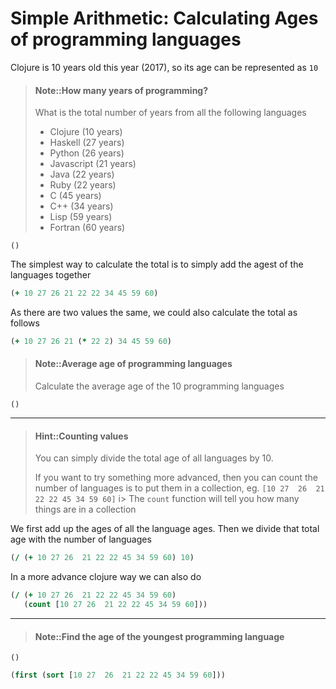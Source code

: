# Simple Arithmetic: Calculating Ages of programming languages


Clojure is 10 years old this year (2017), so its age can be represented as `10`


> #### Note::How many years of programming?
> What is the total number of years from all the following languages
> * Clojure (10 years)
> * Haskell (27 years)
> * Python (26 years)
> * Javascript (21 years)
> * Java (22 years)
> * Ruby (22 years)
> * C (45 years)
> * C++ (34 years)
> * Lisp (59 years)
> * Fortran (60 years)
>
```eval-clojure
()
```

<!--sec data-title="Example answer..." data-id="answer001" data-collapse=true ces-->
The simplest way to calculate the total is to simply add the agest of the languages together

```clojure
(+ 10 27 26 21 22 22 34 45 59 60)
```

As there are two values the same, we could also calculate the total as follows

```clojure
(+ 10 27 26 21 (* 22 2) 34 45 59 60)
```
<!--endsec-->


> #### Note::Average age of programming languages
> Calculate the average age of the 10 programming languages
```eval-clojure
()
```

------------------------------------------

> #### Hint::Counting values
> You can simply divide the total age of all languages by 10.
>
> If you want to try something more advanced, then you can count the number of languages is to put them in a collection, eg.
> `[10 27  26  21 22 22 45 34 59 60]`
i>
> The `count` function will tell you how many things are in a collection


<!--sec data-title="Reveal answer..." data-id="answer002" data-collapse=true ces-->

We first add up the ages of all the language ages.  Then we divide that total age with the number of languages

```clojure
(/ (+ 10 27 26  21 22 22 45 34 59 60) 10)
```

In a more advance clojure way we can also do

```clojure
(/ (+ 10 27 26  21 22 22 45 34 59 60)
   (count [10 27 26  21 22 22 45 34 59 60]))
```

<!--endsec-->


------------------------------------------

> #### Note::Find the age of the youngest programming language
```eval-clojure
()
```

<!--sec data-title="Reveal answer..." data-id="answer003" data-collapse=true ces-->

```clojure
(first (sort [10 27  26  21 22 22 45 34 59 60]))
```

<!--endsec-->
